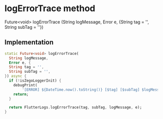 


# logErrorTrace method








Future&lt;void> logErrorTrace
(String logMessage, Error e, {String tag = '', String subTag = ''})








## Implementation

```dart
static Future<void> logErrorTrace(
  String logMessage,
  Error e, {
  String tag = '',
  String subTag = '',
}) async {
  if (!isZegoLoggerInit) {
    debugPrint(
        '[ERROR] ${DateTime.now().toString()} [$tag] [$subTag] $logMessage');
    return;
  }

  return FlutterLogs.logErrorTrace(tag, subTag, logMessage, e);
}
```







